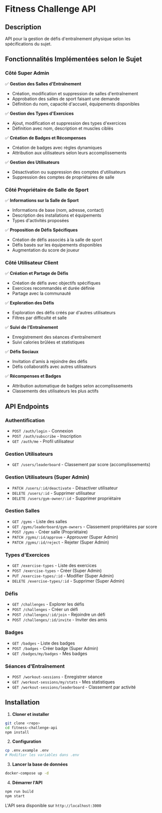 # Fitness Challenge API

## Description
API pour la gestion de défis d'entraînement physique selon les spécifications du sujet.

## Fonctionnalités Implémentées selon le Sujet

### Côté Super Admin
✅ **Gestion des Salles d'Entraînement**
- Création, modification et suppression de salles d'entraînement
- Approbation des salles de sport faisant une demande
- Définition du nom, capacité d'accueil, équipements disponibles

✅ **Gestion des Types d'Exercices**
- Ajout, modification et suppression des types d'exercices
- Définition avec nom, description et muscles ciblés

✅ **Création de Badges et Récompenses**
- Création de badges avec règles dynamiques
- Attribution aux utilisateurs selon leurs accomplissements

✅ **Gestion des Utilisateurs**
- Désactivation ou suppression des comptes d'utilisateurs
- Suppression des comptes de propriétaires de salle

### Côté Propriétaire de Salle de Sport
✅ **Informations sur la Salle de Sport**
- Informations de base (nom, adresse, contact)
- Description des installations et équipements
- Types d'activités proposées

✅ **Proposition de Défis Spécifiques**
- Création de défis associés à la salle de sport
- Défis basés sur les équipements disponibles
- Augmentation du score de joueur

### Côté Utilisateur Client
✅ **Création et Partage de Défis**
- Création de défis avec objectifs spécifiques
- Exercices recommandés et durée définie
- Partage avec la communauté

✅ **Exploration des Défis**
- Exploration des défis créés par d'autres utilisateurs
- Filtres par difficulté et salle

✅ **Suivi de l'Entraînement**
- Enregistrement des séances d'entraînement
- Suivi calories brûlées et statistiques

✅ **Défis Sociaux**
- Invitation d'amis à rejoindre des défis
- Défis collaboratifs avec autres utilisateurs

✅ **Récompenses et Badges**
- Attribution automatique de badges selon accomplissements
- Classements des utilisateurs les plus actifs

## API Endpoints

### Authentification
- `POST /auth/login` - Connexion
- `POST /auth/subscribe` - Inscription
- `GET /auth/me` - Profil utilisateur

### Gestion Utilisateurs  
- `GET /users/leaderboard` - Classement par score (accomplissements)

### Gestion Utilisateurs (Super Admin)
- `PATCH /users/:id/deactivate` - Désactiver utilisateur
- `DELETE /users/:id` - Supprimer utilisateur
- `DELETE /users/gym-owner/:id` - Supprimer propriétaire

### Gestion Salles
- `GET /gyms` - Liste des salles
- `GET /gyms/leaderboard/gym-owners` - Classement propriétaires par score
- `POST /gyms` - Créer salle (Propriétaire)
- `PATCH /gyms/:id/approve` - Approuver (Super Admin)
- `PATCH /gyms/:id/reject` - Rejeter (Super Admin)

### Types d'Exercices
- `GET /exercise-types` - Liste des exercices
- `POST /exercise-types` - Créer (Super Admin)
- `PUT /exercise-types/:id` - Modifier (Super Admin)
- `DELETE /exercise-types/:id` - Supprimer (Super Admin)

### Défis
- `GET /challenges` - Explorer les défis
- `POST /challenges` - Créer un défi
- `POST /challenges/:id/join` - Rejoindre un défi
- `POST /challenges/:id/invite` - Inviter des amis

### Badges
- `GET /badges` - Liste des badges
- `POST /badges` - Créer badge (Super Admin)
- `GET /badges/my/badges` - Mes badges

### Séances d'Entraînement
- `POST /workout-sessions` - Enregistrer séance
- `GET /workout-sessions/my/stats` - Mes statistiques
- `GET /workout-sessions/leaderboard` - Classement par activité

## Installation

1. **Cloner et installer**
```bash
git clone <repo>
cd fitness-challenge-api
npm install
```

2. **Configuration**
```bash
cp .env.example .env
# Modifier les variables dans .env
```

3. **Lancer la base de données**
```bash
docker-compose up -d
```

4. **Démarrer l'API**
```bash
npm run build
npm start
```

L'API sera disponible sur `http://localhost:3000`
